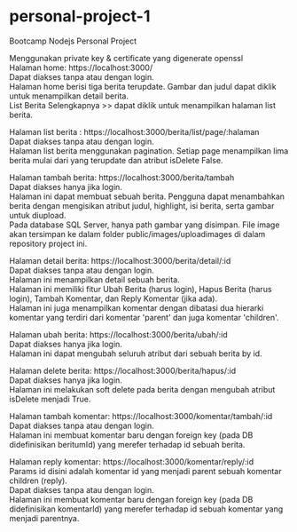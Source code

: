 # personal-project-1
Bootcamp Nodejs Personal Project


Menggunakan private key & certificate yang digenerate openssl <br />
Halaman home: https://localhost:3000/ <br />
Dapat diakses tanpa atau dengan login. <br />
Halaman home berisi tiga berita terupdate. Gambar dan judul dapat diklik untuk menampilkan detail berita. <br />
List Berita Selengkapnya >> dapat diklik untuk menampilkan halaman list berita. <br />

Halaman list berita : https://localhost:3000/berita/list/page/:halaman <br />
Dapat diakses tanpa atau dengan login. <br />
Halaman list berita menggunakan pagination. Setiap page menampilkan lima berita mulai dari yang terupdate dan atribut isDelete False. <br />

Halaman tambah berita: https://localhost:3000/berita/tambah <br />
Dapat diakses hanya jika login. <br />
Halaman ini dapat membuat sebuah berita. Pengguna dapat menambahkan berita dengan mengisikan atribut judul, highlight, isi berita, serta gambar untuk diupload. <br />
Pada database SQL Server, hanya path gambar yang disimpan. File image akan tersimpan ke dalam folder public/images/uploadimages di dalam repository project ini. <br />

Halaman detail berita: https://localhost:3000/berita/detail/:id <br />
Dapat diakses tanpa atau dengan login. <br />
Halaman ini menampilkan detail sebuah berita. <br />
Halaman ini memiliki fitur Ubah Berita (harus login), Hapus Berita (harus login), Tambah Komentar, dan Reply Komentar (jika ada). <br />
Halaman ini juga menampilkan komentar dengan dibatasi dua hierarki komentar yang terdiri dari komentar 'parent' dan juga komentar 'children'. <br />

Halaman ubah berita: https://localhost:3000/berita/ubah/:id <br />
Dapat diakses hanya jika login. <br />
Halaman ini dapat mengubah seluruh atribut dari sebuah berita by id. <br />

Halaman delete berita: https://localhost:3000/berita/hapus/:id <br />
Dapat diakses hanya jika login. <br />
Halaman ini melakukan soft delete pada berita dengan mengubah atribut isDelete menjadi True. <br />

Halaman tambah komentar: https://localhost:3000/komentar/tambah/:id <br />
Dapat diakses tanpa atau dengan login. <br />
Halaman ini membuat komentar baru dengan foreign key (pada DB didefinisikan beritumId) yang merefer terhadap id sebuah berita. <br />

Halaman reply komentar: https://localhost:3000/komentar/reply/:id <br />
Params id disini adalah komentar id yang menjadi parent sebuah komentar children (reply). <br />
Dapat diakses tanpa atau dengan login. <br />
Halaman ini membuat komentar baru dengan foreign key (pada DB didefinisikan komentarId) yang merefer terhadap id sebuah komentar yang menjadi parentnya. <br />
